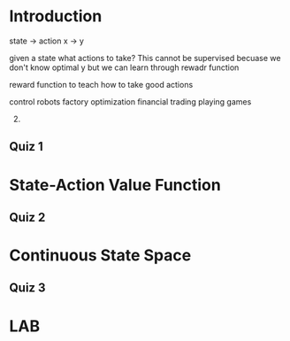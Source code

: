 # Introduction

state -> action
x -> y

given a state what actions to take? This cannot be supervised becuase we don't know optimal y but we can learn through rewadr function

reward function to teach how to take good actions

control robots
factory optimization
financial trading
playing games

2. 



## Quiz 1


# State-Action Value Function

## Quiz 2

# Continuous State Space

## Quiz 3

# LAB
